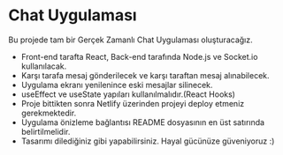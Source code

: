 # Chat Uygulaması

Bu projede tam bir Gerçek Zamanlı Chat Uygulaması oluşturacağız.

- Front-end tarafta React, Back-end tarafında Node.js ve Socket.io kullanılacak.
- Karşı tarafa mesaj gönderilecek ve karşı taraftan mesaj alınabilecek.
- Uygulama ekranı yenilenince eski mesajlar silinecek.
- useEffect ve useState yapıları kullanılmalıdır.(React Hooks)
- Proje bittikten sonra Netlify üzerinden projeyi deploy etmeniz gerekmektedir.
- Uygulama önizleme bağlantısı README dosyasının en üst satırında belirtilmelidir.
- Tasarımı dilediğiniz gibi yapabilirsiniz. Hayal gücünüze güveniyoruz :)

